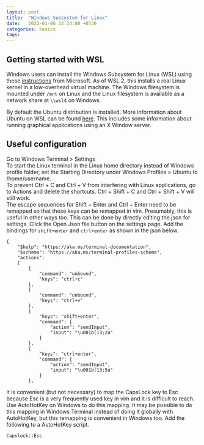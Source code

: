 ```yaml
---
layout: post
title:  "Windows Subsystem for Linux"
date:   2022-01-06 22:34:00 +0530
categories: basics
tags: 
---
```

## Getting started with WSL

Windows users can install the Windows Subsystem for Linux (WSL) using these [instructions](https://docs.microsoft.com/en-us/windows/wsl/setup/environment) from Microsoft. As of WSL 2, this installs a real Linux kernel in a low-overhead virtual machine. The Windows filesystem is mounted under `/mnt` on Linux and the Linux filesystem is available as a network share at `\\wsl$` on Windows.

By default the Ubuntu distribution is installed. More information about Ubuntu on WSL can be found [here](https://wiki.ubuntu.com/WSL). This includes some information about running graphical applications using an X Window server.


## Useful configuration

Go to Windows Terminal > Settings  
To start the Linux terminal in the Linux home directory instead of Windows profile folder, set the Starting Directory under Windows Profiles > Ubuntu to /home/username.  
To prevent Ctrl + C and Ctrl + V from interfering with Linux applications, go to Actions and delete the shortcuts. Ctrl + Shift + C and Ctrl + Shift + V will still work.  
The escape sequences for Shift + Enter and Ctrl + Enter need to be remapped so that these keys can be remapped in vim. Presumably, this is useful in other ways too. This can be done by directly editing the json for settings. Click the Open Json file button on the settings page. Add the bindings for `shift+enter` and `ctrl+enter` as shown in the json below.
```
{
    "$help": "https://aka.ms/terminal-documentation",
    "$schema": "https://aka.ms/terminal-profiles-schema",
    "actions": 
    [
        {
            "command": "unbound",
            "keys": "ctrl+c"
        },
        {
            "command": "unbound",
            "keys": "ctrl+v"
        },
        {
            "keys": "shift+enter",
            "command": {
                "action": "sendInput",
                "input": "\u001b[13;2u"
            }
        },
        {
            "keys": "ctrl+enter",
            "command": {
                "action": "sendInput",
                "input": "\u001b[13;5u"
            }
        },
```

It is convenient (but not necessary) to map the CapsLock key to Esc because Esc is a very frequently used key in vim and it is difficult to reach. Use AutoHotKey on Windows to do this mapping. It may be possible to do this mapping in Windows Terminal instead of doing it globally with AutoHotKey, but this remapping is convenient in Windows too. Add the following to a AutoHotKey script.

```
Capslock::Esc
```
